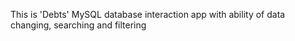 This is 'Debts' MySQL database interaction app with ability of data changing, searching and filtering
